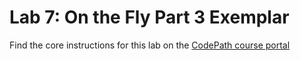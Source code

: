 
# Lab 7: On the Fly Part 3 Exemplar

Find the core instructions for this lab on the [CodePath course portal](https://courses.codepath.org/courses/web103/unit/9#!labs)
